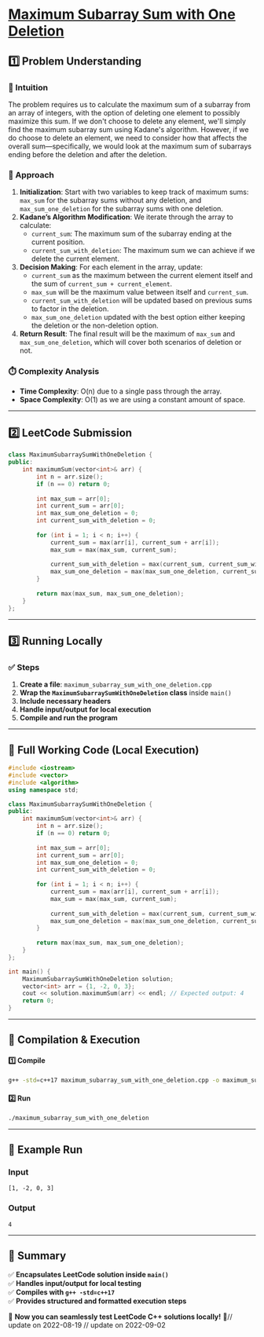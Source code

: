 # **[Maximum Subarray Sum with One Deletion](https://leetcode.com/problems/maximum-subarray-sum-with-one-deletion/description/)**  

## **1️⃣ Problem Understanding**  
### **📌 Intuition**  
The problem requires us to calculate the maximum sum of a subarray from an array of integers, with the option of deleting one element to possibly maximize this sum. If we don't choose to delete any element, we'll simply find the maximum subarray sum using Kadane's algorithm. However, if we do choose to delete an element, we need to consider how that affects the overall sum—specifically, we would look at the maximum sum of subarrays ending before the deletion and after the deletion.

### **🚀 Approach**  
1. **Initialization**: Start with two variables to keep track of maximum sums: `max_sum` for the subarray sums without any deletion, and `max_sum_one_deletion` for the subarray sums with one deletion.
2. **Kadane’s Algorithm Modification**: We iterate through the array to calculate:
   - `current_sum`: The maximum sum of the subarray ending at the current position.
   - `current_sum_with_deletion`: The maximum sum we can achieve if we delete the current element.
3. **Decision Making**: For each element in the array, update:
   - `current_sum` as the maximum between the current element itself and the sum of `current_sum + current_element`.
   - `max_sum` will be the maximum value between itself and `current_sum`.
   - `current_sum_with_deletion` will be updated based on previous sums to factor in the deletion.
   - `max_sum_one_deletion` updated with the best option either keeping the deletion or the non-deletion option.
4. **Return Result**: The final result will be the maximum of `max_sum` and `max_sum_one_deletion`, which will cover both scenarios of deletion or not.

### **⏱️ Complexity Analysis**  
- **Time Complexity**: O(n) due to a single pass through the array.  
- **Space Complexity**: O(1) as we are using a constant amount of space.

---  

## **2️⃣ LeetCode Submission**  
```cpp
class MaximumSubarraySumWithOneDeletion {
public:
    int maximumSum(vector<int>& arr) {
        int n = arr.size();
        if (n == 0) return 0;
        
        int max_sum = arr[0];
        int current_sum = arr[0];
        int max_sum_one_deletion = 0;
        int current_sum_with_deletion = 0;
        
        for (int i = 1; i < n; i++) {
            current_sum = max(arr[i], current_sum + arr[i]);
            max_sum = max(max_sum, current_sum);
            
            current_sum_with_deletion = max(current_sum, current_sum_with_deletion + arr[i]);
            max_sum_one_deletion = max(max_sum_one_deletion, current_sum_with_deletion);
        }
        
        return max(max_sum, max_sum_one_deletion);
    }
};
```  

---  

## **3️⃣ Running Locally**  
### **✅ Steps**  
1. **Create a file**: `maximum_subarray_sum_with_one_deletion.cpp`  
2. **Wrap the `MaximumSubarraySumWithOneDeletion` class** inside `main()`  
3. **Include necessary headers**  
4. **Handle input/output for local execution**  
5. **Compile and run the program**  

---  

## **📝 Full Working Code (Local Execution)**  
```cpp
#include <iostream>
#include <vector>
#include <algorithm>
using namespace std;

class MaximumSubarraySumWithOneDeletion {
public:
    int maximumSum(vector<int>& arr) {
        int n = arr.size();
        if (n == 0) return 0;
        
        int max_sum = arr[0];
        int current_sum = arr[0];
        int max_sum_one_deletion = 0;
        int current_sum_with_deletion = 0;
        
        for (int i = 1; i < n; i++) {
            current_sum = max(arr[i], current_sum + arr[i]);
            max_sum = max(max_sum, current_sum);
            
            current_sum_with_deletion = max(current_sum, current_sum_with_deletion + arr[i]);
            max_sum_one_deletion = max(max_sum_one_deletion, current_sum_with_deletion);
        }
        
        return max(max_sum, max_sum_one_deletion);
    }
};

int main() {
    MaximumSubarraySumWithOneDeletion solution;
    vector<int> arr = {1, -2, 0, 3};
    cout << solution.maximumSum(arr) << endl; // Expected output: 4
    return 0;
}
```  

---  

## **🔧 Compilation & Execution**  
#### **1️⃣ Compile**  
```bash
g++ -std=c++17 maximum_subarray_sum_with_one_deletion.cpp -o maximum_subarray_sum_with_one_deletion
```  

#### **2️⃣ Run**  
```bash
./maximum_subarray_sum_with_one_deletion
```  

---  

## **🎯 Example Run**  
### **Input**  
```
[1, -2, 0, 3]
```  
### **Output**  
```
4
```  

---  

## **📌 Summary**  
✅ **Encapsulates LeetCode solution inside `main()`**  
✅ **Handles input/output for local testing**  
✅ **Compiles with `g++ -std=c++17`**  
✅ **Provides structured and formatted execution steps**  

🚀 **Now you can seamlessly test LeetCode C++ solutions locally!** 🚀// update on 2022-08-19
// update on 2022-09-02

